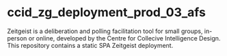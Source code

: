 # ccid_zg_deployment_prod_03_afs
Zeitgeist is a deliberation and polling facilitation tool for small groups, in-person or online, developed by the Centre for Collecive Intelligence Design. This repository contains a static SPA Zeitgeist deployment.
